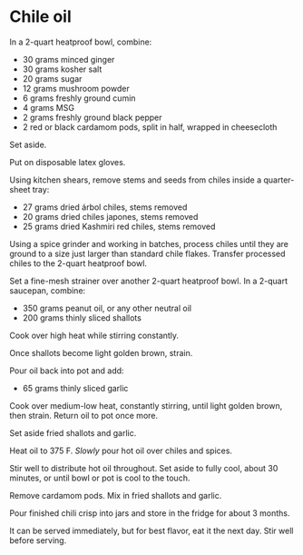 # Chile oil

In a 2-quart heatproof bowl, combine:

- 30 grams minced ginger
- 30 grams kosher salt
- 20 grams sugar
- 12 grams mushroom powder
- 6 grams freshly ground cumin
- 4 grams MSG
- 2 grams freshly ground black pepper
- 2 red or black cardamom pods, split in half, wrapped in cheesecloth

Set aside.

Put on disposable latex gloves.

Using kitchen shears, remove stems and seeds from chiles inside a quarter-sheet tray:

- 27 grams dried árbol chiles, stems removed
- 20 grams dried chiles japones, stems removed
- 25 grams dried Kashmiri red chiles, stems removed

Using a spice grinder and working in batches, process chiles until they are
ground to a size just larger than standard chile flakes. Transfer processed
chiles to the 2-quart heatproof bowl.

Set a fine-mesh strainer over another 2-quart heatproof bowl. In a 2-quart saucepan,
combine:

- 350 grams peanut oil, or any other neutral oil
- 200 grams thinly sliced shallots

Cook over high heat while stirring constantly.

Once shallots become light golden brown, strain.

Pour oil back into pot and add:

- 65 grams thinly sliced garlic

Cook over medium-low heat, constantly stirring, until light golden brown, then
strain. Return oil to pot once more.

Set aside fried shallots and garlic.

Heat oil to 375 F. _Slowly_ pour hot oil over chiles and spices.

Stir well to distribute hot oil throughout. Set aside to fully cool, about 30
minutes, or until bowl or pot is cool to the touch.

Remove cardamom pods. Mix in fried shallots and garlic.

Pour finished chili crisp into jars and store in the fridge for about 3 months.

It can be served immediately, but for best flavor, eat it the next day. Stir
well before serving.
